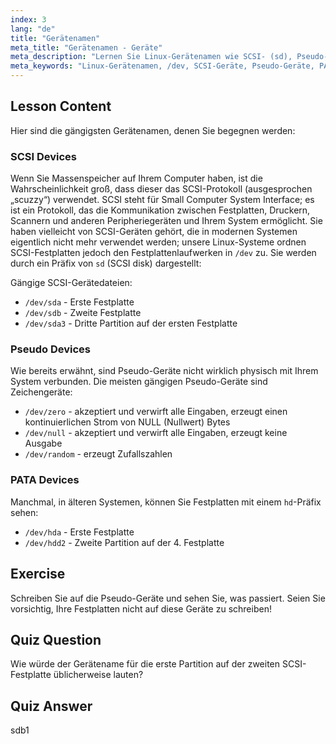 ```yaml
---
index: 3
lang: "de"
title: "Gerätenamen"
meta_title: "Gerätenamen - Geräte"
meta_description: "Lernen Sie Linux-Gerätenamen wie SCSI- (sd), Pseudo- und PATA-Geräte (hd) kennen. Verstehen Sie /dev/sda, /dev/null und mehr in diesem anfängerfreundlichen Leitfaden."
meta_keywords: "Linux-Gerätenamen, /dev, SCSI-Geräte, Pseudo-Geräte, PATA-Geräte, Linux-Tutorial, Linux für Anfänger, Gerätedateien"
---
```


## Lesson Content

Hier sind die gängigsten Gerätenamen, denen Sie begegnen werden:

### SCSI Devices

Wenn Sie Massenspeicher auf Ihrem Computer haben, ist die Wahrscheinlichkeit groß, dass dieser das SCSI-Protokoll (ausgesprochen „scuzzy“) verwendet. SCSI steht für Small Computer System Interface; es ist ein Protokoll, das die Kommunikation zwischen Festplatten, Druckern, Scannern und anderen Peripheriegeräten und Ihrem System ermöglicht. Sie haben vielleicht von SCSI-Geräten gehört, die in modernen Systemen eigentlich nicht mehr verwendet werden; unsere Linux-Systeme ordnen SCSI-Festplatten jedoch den Festplattenlaufwerken in `/dev` zu. Sie werden durch ein Präfix von `sd` (SCSI disk) dargestellt:

Gängige SCSI-Gerätedateien:

- `/dev/sda` - Erste Festplatte
- `/dev/sdb` - Zweite Festplatte
- `/dev/sda3` - Dritte Partition auf der ersten Festplatte

### Pseudo Devices

Wie bereits erwähnt, sind Pseudo-Geräte nicht wirklich physisch mit Ihrem System verbunden. Die meisten gängigen Pseudo-Geräte sind Zeichengeräte:

- `/dev/zero` - akzeptiert und verwirft alle Eingaben, erzeugt einen kontinuierlichen Strom von NULL (Nullwert) Bytes
- `/dev/null` - akzeptiert und verwirft alle Eingaben, erzeugt keine Ausgabe
- `/dev/random` - erzeugt Zufallszahlen

### PATA Devices

Manchmal, in älteren Systemen, können Sie Festplatten mit einem `hd`-Präfix sehen:

- `/dev/hda` - Erste Festplatte
- `/dev/hdd2` - Zweite Partition auf der 4. Festplatte

## Exercise

Schreiben Sie auf die Pseudo-Geräte und sehen Sie, was passiert. Seien Sie vorsichtig, Ihre Festplatten nicht auf diese Geräte zu schreiben!

## Quiz Question

Wie würde der Gerätename für die erste Partition auf der zweiten SCSI-Festplatte üblicherweise lauten?

## Quiz Answer

sdb1
